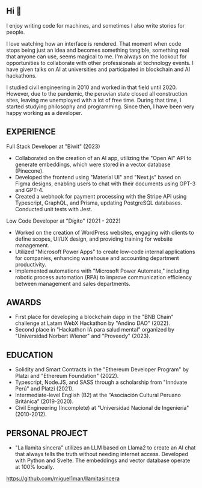 ## Hi 👋

I enjoy writing code for machines, and sometimes I also write stories for people.

I love watching how an interface is rendered. That moment when code stops being just an idea and becomes something tangible, something real that anyone can use, seems magical to me. I'm always on the lookout for opportunities to collaborate with other professionals at technology events. I have given talks on AI at universities and participated in blockchain and AI hackathons.

I studied civil engineering in 2010 and worked in that field until 2020. However, due to the pandemic, the peruvian state closed all construction sites, leaving me unemployed with a lot of free time. During that time, I started studying philosophy and programming. Since then, I have been very happy working as a developer.

## EXPERIENCE

Full Stack Developer at "Biwit" (2023)

- Collaborated on the creation of an AI app, utilizing the "Open AI" API to generate embeddings, which were stored in a vector database (Pinecone).
- Developed the frontend using "Material UI" and "Next.js" based on Figma designs, enabling users to chat with their documents using GPT-3 and GPT-4.
- Created a webhook for payment processing with the Stripe API using Typescript, GraphQL, and Prisma, updating PostgreSQL databases. Conducted unit tests with Jest.

Low Code Developer at "Dígito" (2021 - 2022)

- Worked on the creation of WordPress websites, engaging with clients to define scopes, UI/UX design, and providing training for website management.
- Utilized "Microsoft Power Apps" to create low-code internal applications for companies, enhancing warehouse and accounting department productivity.
- Implemented automations with "Microsoft Power Automate," including robotic process automation (RPA) to improve communication efficiency between management and sales departments.

## AWARDS

- First place for developing a blockchain dapp in the "BNB Chain" challenge at Latam WebX Hackathon by "Andino DAO" (2022).
- Second place in "Hackathon IA para salud mental" organized by "Universidad Norbert Wiener" and "Proveedy" (2023).

## EDUCATION
- Solidity and Smart Contracts in the "Ethereum Developer Program" by Platzi and "Ethereum Foundation" (2022).
- Typescript, Node.JS, and SASS through a scholarship from "Innóvate Perú" and Platzi (2021).
- Intermediate-level English (B2) at the “Asociación Cultural Peruano Británica” (2019-2020).
- Civil Engineering (Incomplete) at "Universidad Nacional de Ingeniería" (2010-2012).

## PERSONAL PROJECT
- "La llamita sincera" utilizes an LLM based on Llama2 to create an AI chat that always tells the truth without needing internet access. Developed with Python and Svelte. The embeddings and vector database operate at 100% locally.

https://github.com/miguel1man/llamitasincera
